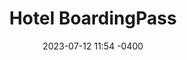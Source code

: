 ---
date: '2023-07-12 11:54 -0400'
featured: false
types:
  - operadores
title: Hotel BoardingPass
region: Los Andes
state: Táchira
sector: Hotelero
phone_number: +58 426 5203724
address: Caracas
website: boardingpass.network
facebook_user: tuboarding
twitter_user: tuboarding
instagram_user: tuboarding
services: Hospedaje - Estacionamiento
services_extra: Hospedaje - Estacionamiento
image: /assets/images/BP-300x300.jpg
---